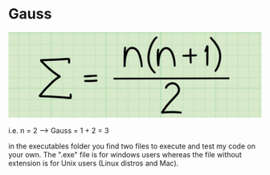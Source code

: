 # Gauss

![gauss](gauss.png)



i.e. n  = 2 --> Gauss = 1 + 2 = 3


in the executables folder you find two files to execute and test my code on your own. The ".exe" file is for windows users whereas the file without extension is for Unix users (Linux distros and Mac).
 
